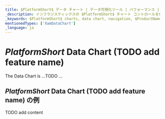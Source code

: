 ```yaml
---
title: $PlatformShort$ データ チャート | データ可視化ツール | パフォーマンス | インフラジスティックス
_description: インフラジスティックスの $PlatformShort$ チャート コントロールを使用して数百万のデータ ポイントを超高速でレンダリングします。$ProductName$ グラフの高パフォーマンスをお試しください!
_keywords: $PlatformShort$ charts, data chart, navigation, $ProductName$, Infragistics, $PlatformShort$ チャート, データ チャート, パフォーマンス, インフラジスティックス
mentionedTypes: ['XamDataChart']
_language: ja
---
```

# $PlatformShort$ Data Chart (TODO add feature name)

The Data Chart is ...TODO ...

## $PlatformShort$ Data Chart (TODO add feature name) の例


<code-view style="height: 500px" 
           data-demos-base-url="{environment:dvDemosBaseUrl}" 
           iframe-src="{environment:dvDemosBaseUrl}/charts/data-chart-chart-performance" 
           alt="$PlatformShort$ Data Chart (TODO add feature name) の例" 
           github-src="charts/data-chart/chart-performance">
</code-view>

<div class="divider--half"></div>


TODO add content
